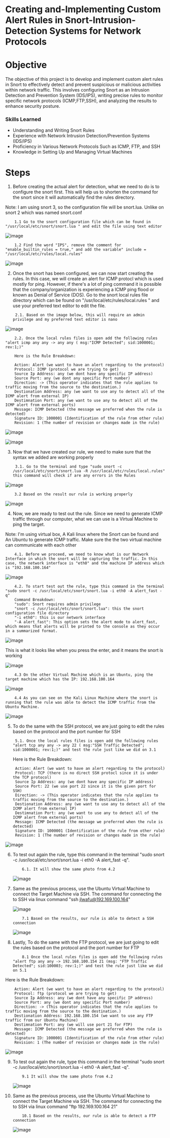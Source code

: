 # Creating and-Implementing Custom Alert Rules in Snort-Intrusion-Detection Systems for Network Protocols

# Objective
The objective of this project is to develop and implement custom alert rules in Snort to effectively detect and prevent suspicious or malicious activities within network traffic. This involves configuring Snort as an Intrusion Detection and Prevention System (IDS/IPS), writing precise rules to monitor specific network protocols (ICMP,FTP,SSH), and analyzing the results to enhance security posture.

### Skills Learned

- Understanding and Writing Snort Rules
- Experience with Network Intrusion Detection/Prevention Systems (IDS/IPS)
- Proficiency in Various Network Protocols Such as ICMP, FTP, and SSH
- Knowledge in Setting Up and Managing Virtual Machines


# Steps

1. Before creating the actual alert for detection, what we need to do is to configure the snort first. This will help us to shorten the command for the snort since it will automatically find the rules directory.

Note: I am using snort 3, so the configuration file will be snort.lua. Unlike on snort 2 which was named snort.conf

        1.1 Go to the snort configuration file which can be found in "/usr/local/etc/snort/snort.lua " and edit the file using text editor

![image](https://github.com/user-attachments/assets/657eaa34-2c80-49cd-8078-df5d3a860ca3)

        1.2 Find the word "IPS", remove the comment for "enable_builtin_rules = true," and add the variable" include = "/usr/local/etc/rules/local.rules"

![image](https://github.com/user-attachments/assets/b5c7a36f-7c5a-4f51-b0ca-2668e712669c)

2. Once the snort has been configured, we can now start creating the rules. In this case, we will create an alert for ICMP protocl which is used mostly for ping. However, if there's a lot of ping command it is possible that the company/organization is experiencing a ICMP ping flood or known as Denial of Service (DOS). Go to the snort local rules file directory which can be found on "/usr/local/etc/rules/local.rules " and use your preferred text editor to edit the file.

        2.1. Based on the image below, this will require an admin privilege and my preferred text editor is nano

![image](https://github.com/user-attachments/assets/273da709-cadf-48e9-9961-d38ac25a3b65)

        2.2. Once the local rules files is open add the following rules "alert icmp any any -> any any ( msg:"ICMP Detected"; sid:1000001; rev:1;)"

        Here is the Rule Breakdown: 
        
        Action: Alert (we want to have an alert regarding to the protocol)
        Protocol: ICMP (protocol we are trying to get)
        Source Ip Address: any (we dont have any specific IP address)
        Source Port: any (we dont any specific Port number)
        Direction: -> (This operator indicates that the rule applies to traffic moving from the source to the destination.)
        Destionation Address: any (we want to use any to detect all of the ICMP alert from external IP)
        Destimnation Port: any (we want to use any to detect all of the ICMP alert from external ports)
        Message: ICMP Detected (the message we preferred when the rule is detected)
        Signature ID: 1000001 (Identification of the rule from other rule)
        Revision: 1 (The number of revision or changes made in the rule)

![image](https://github.com/user-attachments/assets/c6315ef6-c593-41f9-a86d-d522134a475e)


![image](https://github.com/user-attachments/assets/edc4246f-8bd0-48df-b194-ca70b5393a89)

3. Now that we have created our rule, we need to make sure that the syntax we added are working properly

        3.1. Go to the terminal and type "sudo snort -c /usr/local/etc/snort/snort.lua -R /usr/local/etc/rules/local.rules" this command will check if are any errors in the Rules

![image](https://github.com/user-attachments/assets/8d70b044-3275-48a4-ac83-f360cd228931)

        3.2 Based on the result our rule is working properly

![image](https://github.com/user-attachments/assets/cc212703-a67b-46ef-a71e-b3e1d7c46fd8)

4. Now, we are ready to test out the rule. Since we need to generate ICMP traffic through our computer, what we can use is a Virtual Machine to ping the target.

Note: I'm using virtual box, A Kali linux where the Snort can be found and An Ubuntu to generate ICMP traffic. Make sure the the two virtual machine can communicate with each other

        4.1. Before we proceed, we need to know what is our Network Interface in which the snort will be capturing the traffic. In this case, the network interface is "eth0" and the machine IP address which is "192.168.100.164"

![image](https://github.com/user-attachments/assets/8797e3db-2cfc-4c93-9fef-9dcd6d582230)


        4.2. To start test out the rule, type this command in the terminal "sudo snort -c /usr/local/etc/snort/snort.lua -i eth0 -A alert_fast -q"
        Command Breakdown:
        "sudo": Snort requires admin privilege
        "snort -c /usr/local/etc/snort/snort.lua": this the snort configuration file directory
        "-i eth0": this is our network interface
        "-A alert_fast": This option sets the alert mode to alert_fast, which means that alerts will be printed to the console as they occur in a summarized format.

![image](https://github.com/user-attachments/assets/9e459a17-c344-47a5-80a8-2cf5ceec0f0e)

This is what it looks like when you press the enter, and it means the snort is working

![image](https://github.com/user-attachments/assets/28c57719-4664-4926-a6a5-5eaa97890def)

        4.3 On the other Virtual Machine which is an Ubuntu, ping the target machine which has the IP: 192.168.100.164

![image](https://github.com/user-attachments/assets/3cfb505c-8935-4612-9c9f-32dc3d0687b0)

        4.4 As you can see on the Kali Linux Machine where the snort is running that the rule was able to detect the ICMP traffic from the Ubuntu Machine.

![image](https://github.com/user-attachments/assets/c9e366e5-f4b7-4eb4-875e-6f9a3e6a82b8)

5. To do the same with the SSH protocol, we are just going to edit the rules based on the protocol and the port number for SSH

        5.1. Once the local rules files is open add the following rules "alert tcp any any -> any 22 ( msg:"SSH Traffic Detected"; sid:1000001; rev:1;)" and test the rule just like we did on 3.1

   Here is the Rule Breakdown:
   
        Action: Alert (we want to have an alert regarding to the protocol)
        Protocol: TCP (there is no direct SSH protocl since it is under the TCP protocol)
        Source Ip Address: any (we dont have any specific IP address)
        Source Port: 22 (we use port 22 since it is the given port for SSH)
        Direction: -> (This operator indicates that the rule applies to traffic moving from the source to the destination.)
        Destionation Address: any (we want to use any to detect all of the ICMP alert from external IP)
        Destimnation Port: any (we want to use any to detect all of the ICMP alert from external ports)
        Message: ICMP Detected (the message we preferred when the rule is detected)
        Signature ID: 1000001 (Identification of the rule from other rule)
        Revision: 1 (The number of revision or changes made in the rule)

![image](https://github.com/user-attachments/assets/8e6aaebc-b390-4335-9b1f-d5b5d518e6c7)

        
6. To test out again the rule, type this command in the terminal "sudo snort -c /usr/local/etc/snort/snort.lua -i eth0 -A alert_fast -q".

           6.1. It will show the same photo from 4.2

   ![image](https://github.com/user-attachments/assets/fac5643c-8f87-49cc-906d-bf165f320371)

7. Same as the previous process, use the Ubuntu Virtual Machine to connect the Target Machine via SSH. The command for connecting the to SSH via linux command "ssh jlwafu@192.169.100.164"

   ![image](https://github.com/user-attachments/assets/dae3aa3f-9864-4c36-9a31-fe280e452886)

           7.1 Based on the results, our rule is able to detect a SSH connection

   ![image](https://github.com/user-attachments/assets/3d248fdd-4b74-45cd-bc19-9ec619ebdf00)

8. Lastly, To do the same with the FTP protocol, we are just going to edit the rules based on the protocol and the port number for FTP

           8.1 Once the local rules files is open add the following rules "alert ftp any any -> 192.168.100.154 21 (msg: "FTP Traffic Detected"; sid:100003; rev:1;)" and test the rule just like we did on 5.1
  
  Here is the Rule Breakdown: 
  
        Action: Alert (we want to have an alert regarding to the protocol)
        Protocol: ftp (protocol we are trying to get)
        Source Ip Address: any (we dont have any specific IP address)
        Source Port: any (we dont any specific Port number)
        Direction: -> (This operator indicates that the rule applies to traffic moving from the source to the destination.)
        Destionation Address: 192.168.100.154 (we want to use any FTP traffic from our Ubuntu Machine)
        Destimnation Port: any (we will use port 21 for FTP)
        Message: ICMP Detected (the message we preferred when the rule is detected)
        Signature ID: 1000001 (Identification of the rule from other rule)
        Revision: 1 (The number of revision or changes made in the rule)

   ![image](https://github.com/user-attachments/assets/08e04ef0-4507-4e3d-908f-8b58ea9e83e3)

9. To test out again the rule, type this command in the terminal "sudo snort -c /usr/local/etc/snort/snort.lua -i eth0 -A alert_fast -q".

           9.1 It will show the same photo from 4.2

   ![image](https://github.com/user-attachments/assets/fac5643c-8f87-49cc-906d-bf165f320371)

10. Same as the previous process, use the Ubuntu Virtual Machine to connect the Target Machine via SSH. The command for connecting the to SSH via linux command "ftp 192.169.100.164 21"

            10.1 Based on the results, our rule is able to detect a FTP connection

    ![image](https://github.com/user-attachments/assets/87f6ee99-a3e7-4758-8ddd-ea34adf9b39c)


